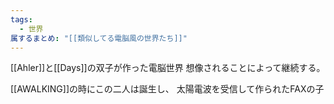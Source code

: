```yaml
---
tags:
  - 世界
属するまとめ: "[[類似してる電脳風の世界たち]]"
---
```


[[Ahler]]と[[Days]]の双子が作った電脳世界
想像されることによって継続する。

[[AWALKING]]の時にこの二人は誕生し、
太陽電波を受信して作られたFAXの子

